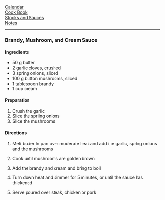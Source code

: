[Calendar](https://github.com/vmsmith/EDT/blob/master/calendar.md)    
[Cook Book](https://github.com/vmsmith/CookBook/blob/master/README.md)      
[Stocks and Sauces](https://github.com/vmsmith/CookBook/blob/master/sauces.md)      
[Notes](https://github.com/vmsmith/CookBook/blob/master/notes.md)    

-----  


### Brandy, Mushroom, and Cream Sauce  

#### Ingredients  

* 50 g butter
* 2 garlic cloves, crushed
* 3 spring onions, sliced
* 100 g button mushrooms, sliced
* 1 tablespoon brandy
* 1 cup cream

#### Preparation  

1. Crush the garlic  
2. Slice the spriing onions  
3. Slice the mushrooms  

#### Directions  

1. Melt butter in pan over moderate heat and add the garlic, spring onions and the mushrooms  

2. Cook until mushrooms are golden brown  

3. Add the brandy and cream and bring to boil  

4. Turn down heat and simmer for 5 minutes, or until the sauce has thickened  

5. Serve poured over steak, chicken or pork
